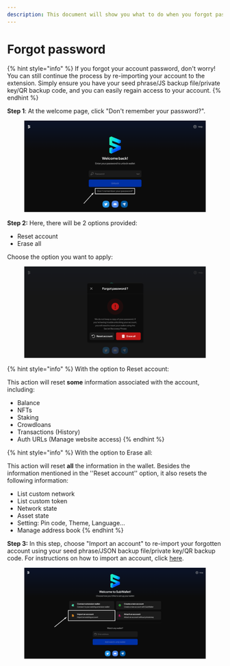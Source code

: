```yaml
---
description: This document will show you what to do when you forgot password on SubWallet.
---
```


# Forgot password

{% hint style="info" %}
If you forgot your account password, don't worry! You can still continue the process by re-importing your account to the extension. Simply ensure you have your seed phrase/JS backup file/private key/QR backup code, and you can easily regain access to your account.
{% endhint %}

**Step 1**: At the welcome page, click "Don't remember your password?".

<figure><img src="../../../.gitbook/assets/image (1766).png" alt=""><figcaption></figcaption></figure>

**Step 2:** Here, there will be 2 options provided:

* Reset account
* Erase all

Choose the option you want to apply:

<figure><img src="../../../.gitbook/assets/image (1767).png" alt=""><figcaption></figcaption></figure>

{% hint style="info" %}
With the option to Reset account:

This action will reset **some** information associated with the account, including:&#x20;

* Balance&#x20;
* NFTs&#x20;
* Staking
* Crowdloans
* Transactions (History)
* Auth URLs (Manage website access)
{% endhint %}

{% hint style="info" %}
With the option to Erase all:

This action will reset **all** the information in the wallet. Besides the information mentioned in the ''Reset account'' option, it also resets the following information:

* List custom network
* List custom token
* Network state&#x20;
* Asset state&#x20;
* Setting: Pin code, Theme, Language...
* Manage address book
{% endhint %}

**Step 3:** In this step, choose "Import an account" to re-import your forgotten account using your seed phrase/JSON backup file/private key/QR backup code. For instructions on how to import an account, click [here](../../account-management/import-an-account.md).

<figure><img src="../../../.gitbook/assets/image (1768).png" alt=""><figcaption></figcaption></figure>

